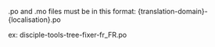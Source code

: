 .po and .mo files must be in this format:
{translation-domain}-{localisation}.po

ex:
disciple-tools-tree-fixer-fr_FR.po
